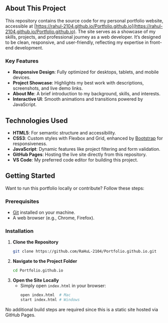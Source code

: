 
## About This Project
This repository contains the source code for my personal portfolio website, accessible at [https://rahul-2104.github.io/Portfolio.github.io](https://rahul-2104.github.io/Portfolio.github.io). The site serves as a showcase of my skills, projects, and professional journey as a web developer. It’s designed to be clean, responsive, and user-friendly, reflecting my expertise in front-end development.

### Key Features
- **Responsive Design**: Fully optimized for desktops, tablets, and mobile devices.
- **Project Showcase**: Highlights my best work with descriptions, screenshots, and live demo links.
- **About Me**: A brief introduction to my background, skills, and interests.
- **Interactive UI**: Smooth animations and transitions powered by JavaScript.

## Technologies Used
- **HTML5**: For semantic structure and accessibility.
- **CSS3**: Custom styles with Flexbox and Grid, enhanced by [Bootstrap](https://getbootstrap.com/) for responsiveness.
- **JavaScript**: Dynamic features like project filtering and form validation.
- **GitHub Pages**: Hosting the live site directly from this repository.
- **VS Code**: My preferred code editor for building this project.

## Getting Started
Want to run this portfolio locally or contribute? Follow these steps:

### Prerequisites
- [Git](https://git-scm.com/) installed on your machine.
- A web browser (e.g., Chrome, Firefox).

### Installation
1. **Clone the Repository**  
   ```bash
   git clone https://github.com/RaHuL-2104/Portfolio.github.io.git
   ```
2. **Navigate to the Project Folder**  
   ```bash
   cd Portfolio.github.io
   ```
3. **Open the Site Locally**  
   - Simply open `index.html` in your browser:  
     ```bash
     open index.html  # Mac
     start index.html # Windows
     ```

No additional build steps are required since this is a static site hosted via GitHub Pages.
